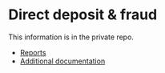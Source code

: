 # Direct deposit & fraud

This information is in the private repo.

- [Reports](https://github.com/department-of-veterans-affairs/va.gov-team-sensitive/tree/master/products/identity-personalization/direct-deposit/analytics)
- [Additional documentation](https://github.com/department-of-veterans-affairs/va.gov-team-sensitive/tree/master/products/identity-personalization/direct-deposit/fraud-handling)
